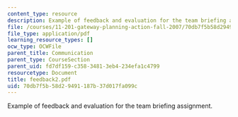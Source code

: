 ```yaml
---
content_type: resource
description: Example of feedback and evaluation for the team briefing assignment.
file: /courses/11-201-gateway-planning-action-fall-2007/70db7f5b58d29491187b37d017fa099c_feedback2.pdf
file_type: application/pdf
learning_resource_types: []
ocw_type: OCWFile
parent_title: Communication
parent_type: CourseSection
parent_uid: fd7df159-c358-3481-3eb4-234efa1c4799
resourcetype: Document
title: feedback2.pdf
uid: 70db7f5b-58d2-9491-187b-37d017fa099c
---
```

Example of feedback and evaluation for the team briefing assignment.


